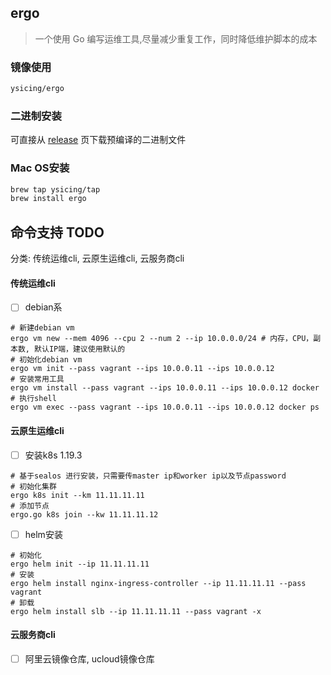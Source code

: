 ## ergo

> 一个使用 Go 编写运维工具,尽量减少重复工作，同时降低维护脚本的成本

### 镜像使用

```bash
ysicing/ergo
```

### 二进制安装

可直接从 [release](https://github.com/ysicing/ergo/releases) 页下载预编译的二进制文件

### Mac OS安装

```bash
brew tap ysicing/tap
brew install ergo
```

## 命令支持 TODO

分类: 传统运维cli, 云原生运维cli, 云服务商cli

#### 传统运维cli

- [ ] debian系

```
# 新建debian vm
ergo vm new --mem 4096 --cpu 2 --num 2 --ip 10.0.0.0/24 # 内存，CPU，副本数, 默认IP端，建议使用默认的
# 初始化debian vm
ergo vm init --pass vagrant --ips 10.0.0.11 --ips 10.0.0.12
# 安装常用工具
ergo vm install --pass vagrant --ips 10.0.0.11 --ips 10.0.0.12 docker
# 执行shell
ergo vm exec --pass vagrant --ips 10.0.0.11 --ips 10.0.0.12 docker ps
```

#### 云原生运维cli

- [ ] 安装k8s 1.19.3

```
# 基于sealos 进行安装，只需要传master ip和worker ip以及节点password
# 初始化集群
ergo k8s init --km 11.11.11.11
# 添加节点
ergo.go k8s join --kw 11.11.11.12
```

- [ ] helm安装

```
# 初始化
ergo helm init --ip 11.11.11.11 
# 安装
ergo helm install nginx-ingress-controller --ip 11.11.11.11 --pass vagrant
# 卸载
ergo helm install slb --ip 11.11.11.11 --pass vagrant -x
```

#### 云服务商cli

- [ ] 阿里云镜像仓库, ucloud镜像仓库
